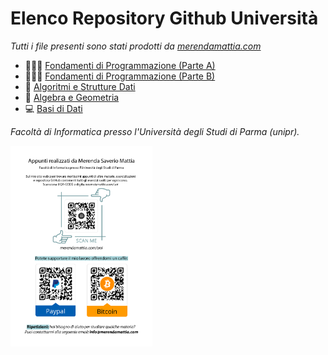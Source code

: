 # Elenco Repository Github Università
*Tutti i file presenti sono stati prodotti da [merendamattia.com](https://www.merendamattia.com/)*
- 👨🏽‍💻 [Fondamenti di Programmazione (Parte A)](https://bit.ly/3jAoX4k)
- 👨🏽‍💻 [Fondamenti di Programmazione (Parte B)](https://bit.ly/3jz3jNY)
- 💽 [Algoritmi e Strutture Dati](https://bit.ly/3uGnQXh)
- 📐 [Algebra e Geometria](https://bit.ly/3vfWyG0)
- 💻 [Basi di Dati](https://bit.ly/3Czzoy3)

*Facoltà di Informatica presso l'Università degli Studi di Parma (unipr).*

<a target = "_blank" href="https://www.merendamattia.com/" ><img style ="width:45%" src="copertina_appunti_goodnotes.png"></a>
